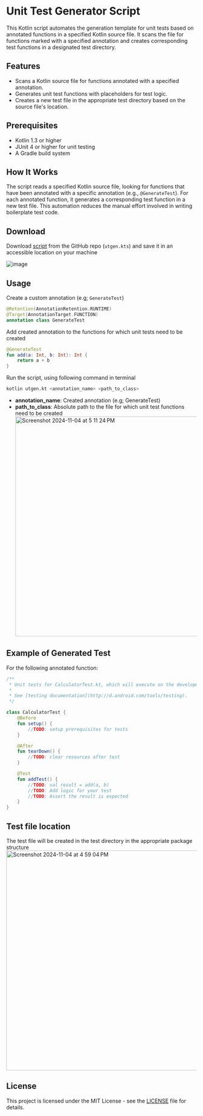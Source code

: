 # Unit Test Generator Script

This Kotlin script automates the generation template for unit tests based on annotated functions in a specified Kotlin source file. It scans the file for functions marked with a specified annotation and creates corresponding test functions in a designated test directory.

## Features

- Scans a Kotlin source file for functions annotated with a specified annotation.
- Generates unit test functions with placeholders for test logic.
- Creates a new test file in the appropriate test directory based on the source file's location.

## Prerequisites

- Kotlin 1.3 or higher
- JUnit 4 or higher for unit testing
- A Gradle build system

## How It Works

The script reads a specified Kotlin source file, looking for functions that have been annotated with a specific annotation (e.g., `@GenerateTest`). For each annotated function, it generates a corresponding test function in a new test file. This automation reduces the manual effort involved in writing boilerplate test code.

## Download
Download [script](https://github.com/raystatic/UnitTestGenerator/blob/main/utgen.kts) from the GitHub repo (``utgen.kts``) and save it in an accessible location on your machine

![image](https://s6.ezgif.com/tmp/ezgif-6-1240ecee46.gif)

## Usage
Create a custom annotation (e.g; ``GenerateTest``)
```kotlin
@Retention(AnnotationRetention.RUNTIME)
@Target(AnnotationTarget.FUNCTION)
annotation class GenerateTest
```
Add created annotation to the functions for which unit tests need to be created
```kotlin
@GenerateTest
fun add(a: Int, b: Int): Int {
    return a + b
}
```

Run the script, using following command in terminal

```bash
kotlin utgen.kt <annotation_name> <path_to_class>
```
- **annotation_name**: Created annotation (e.g; GenerateTest)
- **path_to_class**: Absolute path to the file for which unit test functions need to be created<img width="581" alt="Screenshot 2024-11-04 at 5 11 24 PM" src="https://github.com/user-attachments/assets/1d7e8f1c-8219-4653-aec4-70c9556edbc9">

## Example of Generated Test

For the following annotated function:

```kotlin
/**
 * Unit tests for CalculatorTest.kt, which will execute on the development machine (host).
 *
 * See [testing documentation](http://d.android.com/tools/testing).
 */

class CalculatorTest {
    @Before
    fun setup() {
        //TODO: setup prerequisites for tests
    }

    @After
    fun tearDown() {
        //TODO: clear resources after test
    }

    @Test
    fun addTest() {
        //TODO: val result = add(a, b)
        //TODO: Add logic for your test
        //TODO: Assert the result is expected
    }
}
```

## Test file location
The test file will be created in the test directory in the appropriate package structure
<img width="581" alt="Screenshot 2024-11-04 at 4 59 04 PM" src="https://github.com/user-attachments/assets/93460b75-8935-4385-9ed7-94b6db7110c8">

## License

This project is licensed under the MIT License - see the [LICENSE](LICENSE) file for details.
